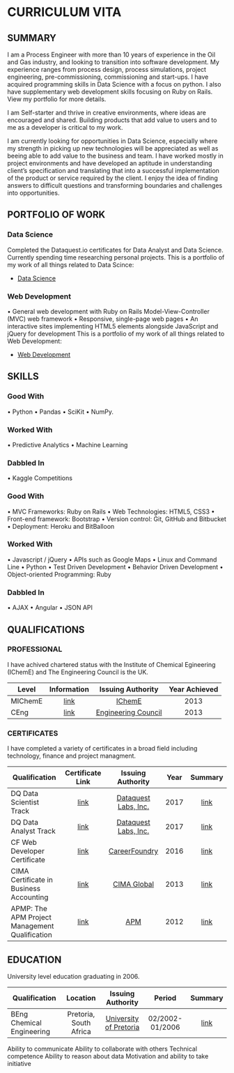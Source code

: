 # CURRICULUM VITA

## SUMMARY

I am a Process Engineer with more than 10 years of experience in the Oil and Gas industry, and looking to transition into software development. My experience ranges from process design, process simulations, project engineering, pre-commissioning, commissioning and start-ups. I have acquired programming skills in Data Science with a focus on python. I also have supplementary web development skills focusing on Ruby on Rails. View my portfolio for more details.

I am Self-starter and thrive in creative environments, where ideas are encouraged and shared. Building products that add value to users and to me as a developer is critical to my work.

I am currently looking for opportunities in Data Science, especially where my strength in picking up new technologies will be appreciated as well as beeing able to add value to the business and team. I have worked mostly in project environments and have developed an aptitude in understanding client’s specification and translating that into a successful implementation of the product or service required by the client. I enjoy the idea of finding answers to difficult questions and transforming boundaries and challenges into opportunities.

## PORTFOLIO OF WORK

### Data Science
Completed the Dataquest.io certificates for Data Analyst and Data Science. Currently spending time researching personal projects. This is a portfolio of my work of all things related to Data Scince:
* [Data Science](https://github.com/JasonMDev/portfolio-datascience)

### Web Development
• General web development with Ruby on Rails Model-View-Controller (MVC) web framework
• Responsive, single-page web pages 
• An interactive sites implementing HTML5 elements alongside JavaScript and jQuery for development 
This is a portfolio of my work of all things related to Web Development:
* [Web Development](https://github.com/JasonMDev/portfolio-web-development)

## SKILLS
### Good With
• Python
• Pandas
• SciKit
• NumPy.

### Worked With
• Predictive Analytics
• Machine Learning

### Dabbled In
• Kaggle Competitions

### Good With
• MVC Frameworks: Ruby on Rails
• Web Technologies: HTML5, CSS3
• Front-end framework: Bootstrap
• Version control: Git, GitHub and Bitbucket
• Deployment: Heroku and BitBalloon

### Worked With
• Javascript / jQuery
• APIs such as Google Maps
• Linux and Command Line
• Python
• Test Driven Development
• Behavior Driven Development
• Object-oriented Programming: Ruby

### Dabbled In
• AJAX
• Angular
• JSON API

## QUALIFICATIONS
### PROFESSIONAL
I have achived chartered status with the Institute of Chemical Egineering (IChemE) and The Engineering Council is the UK.

| Level | Information | Issuing Authority | Year Achieved |
| ------------- | :--------------: | :---------------: |:---: |
| MIChemE  | [link](http://www.icheme.org/membership/member.aspx)        | [IChemE](http://www.icheme.org/)  | 2013 |
| CEng  | [link](http://www.engc.org.uk/professional-registration/the-professional-titles/chartered-engineer/)        | [Engineering Council](http://www.engc.org.uk/)  | 2013 |

### CERTIFICATES
I have completed a variety of certificates in a broad field including technology, finance and project managment. 

| Qualification | Certificate Link | Issuing Authority | Year | Summary |
| ------------- | :--------------: | :---------------: |:---: | :-----: |
| DQ Data Scientist Track  | [link](https://github.com/JasonMDev/curriculum-vitae/blob/master/certificates/DQ-Track-Data-Scientist.pdf)        | [Dataquest Labs, Inc.](https://www.dataquest.io/) | 2017 |  [link](https://github.com/JasonMDev/curriculum-vitae/blob/master/summaries/qualifications.md#dataquest-data-analyst-and-data-science-tracks) |
| DQ Data Analyst Track    | [link](https://github.com/JasonMDev/curriculum-vitae/blob/master/certificates/DQ-Track-Data-Analyst.pdf)         |  [Dataquest Labs, Inc.](https://www.dataquest.io/) | 2017 | [link](https://github.com/JasonMDev/curriculum-vitae/blob/master/summaries/qualifications.md#dataquest-data-analyst-and-data-science-tracks) |
| CF Web Developer Certificate    | [link](https://github.com/JasonMDev/curriculum-vitae/blob/master/certificates/CareerFoundry_Certificate_JASONMANS.pdf)         |  [CareerFoundry](https://careerfoundry.com/en/courses/become-a-web-developer) | 2016 | [link](https://github.com/JasonMDev/curriculum-vitae/blob/master/summaries/qualifications.md#careerfoundry-web-developer-certificate) |
| CIMA Certificate in Business Accounting   | [link](https://github.com/JasonMDev/curriculum-vitae/blob/master/certificates/JasonMansCIMABusinessCert.pdf)       |  [CIMA Global](https://www.cimaglobal.com/Qualifications/cert-ba/) | 2013 | [link](https://github.com/JasonMDev/curriculum-vitae/blob/master/summaries/qualifications.md#cima-certificate-in-business-accounting-ba-cert) |
| APMP: The APM Project Management Qualification    | [link](https://github.com/JasonMDev/curriculum-vitae/blob/master/certificates/APMPCert.pdf)        |  [APM](https://www.apm.org.uk/qualifications-and-training/project-management-qualification/) | 2012 | [link](https://github.com/JasonMDev/curriculum-vitae/blob/master/summaries/qualifications.md#apmp-the-apm-project-management-qualification) |

## EDUCATION
University level education graduating in 2006.

| Qualification | Location | Issuing Authority | Period | Summary |
| ------------- | :--------------: | :---------------: |:---: | :-----: |
| BEng Chemical Engineering  | Pretoria, South Africa| [University of Pretoria](http://www.up.ac.za/chemical-engineering) | 02/2002-01/2006 |  [link](https://github.com/JasonMDev/curriculum-vitae/blob/master/summaries/qualifications.md#beng-chemical-engineering) |


Ability to communicate
Ability to collaborate with others
Technical competence
Ability to reason about data
Motivation and ability to take initiative
